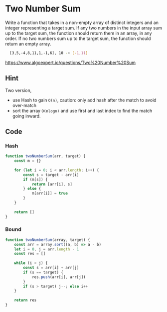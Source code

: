 # Two Number Sum
Write a function that takes in a non-empty array of distinct integers and an integer representing a target sum. If any two numbers in the input array sum up to the target sum, the function should return them in an array, in any order. If no two numbers sum up to the target sum, the function should return an empty array.

```bash
  [3,5,-4,8,11,1,-1,6], 10 -> [-1,11]
```

https://www.algoexpert.io/questions/Two%20Number%20Sum

## Hint

Two version,

- use Hash to gain `O(n)`, caution: only add hash after the match to avoid over-match
- sort the array `O(nlogn)` and use first and last index to find the match going inward. 

## Code

### Hash

```javascript
function twoNumberSum(arr, target) {
	const m = {}
	
	for (let i = 0; i < arr.length; i++) {
		const s = target - arr[i]
		if (m[s]) {
			return [arr[i], s]
		} else {
			m[arr[i]] = true
		}
	}
	
	return []
}
```

### Bound

```javascript
function twoNumberSum(array, target) {
	const arr = array.sort((a, b) => a - b)
	let i = 0, j = arr.length - 1
	const res = []
	
	while (i < j) {
		const s = arr[i] + arr[j]
		if (s == target) {
			res.push(arr[i], arr[j])
		}
		if (s > target) j--; else i++
	}
	
	return res
}
```